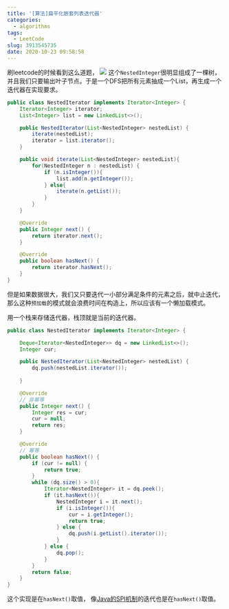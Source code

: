 ```yaml
---
title: '[算法]扁平化嵌套列表迭代器'
categories:
  - algorithms
tags:
  - LeetCode
slug: 3913545735
date: 2020-10-23 09:58:58
---
```

刷leetcode的时候看到这么道题，
![](../images/20201023095530.png)
这个`NestedInteger`很明显组成了一棵树，并且我们只要输出叶子节点。于是一个DFS把所有元素抽成一个List，再生成一个迭代器在实现要求。
```java
public class NestedIterator implements Iterator<Integer> {
    Iterator<Integer> iterator;
    List<Integer> list = new LinkedList<>();

    public NestedIterator(List<NestedInteger> nestedList) {
        iterate(nestedList);
        iterator = list.iterator();
    }

    public void iterate(List<NestedInteger> nestedList){
        for(NestedInteger n : nestedList) {
            if (n.isInteger()){
                list.add(n.getInteger());
            } else{
                iterate(n.getList());
            }
        }
    }

    @Override
    public Integer next() {
        return iterator.next();
    }

    @Override
    public boolean hasNext() {
        return iterator.hasNext();
    }
}
```
但是如果数据很大，我们又只要迭代一小部分满足条件的元素之后，就中止迭代，那么这种`预加载`的模式就会浪费时间在构造上，所以应该有一个懒加载模式。

用一个栈来存储迭代器，栈顶就是当前的迭代器。

```java
public class NestedIterator implements Iterator<Integer> {

    Deque<Iterator<NestedInteger>> dq = new LinkedList<>();
    Integer cur;

    public NestedIterator(List<NestedInteger> nestedList) {
        dq.push(nestedList.iterator());
        
    }

    @Override
    // 非幂等
    public Integer next() {
        Integer res = cur;
        cur = null;
        return res;
    }

    @Override
    // 幂等
    public boolean hasNext() {
        if (cur != null) {
            return true;
        }
        while (dq.size() > 0){
            Iterator<NestedInteger> it = dq.peek();
            if (it.hasNext()){
                NestedInteger i = it.next();
                if (i.isInteger()){
                    cur = i.getInteger();
                    return true;
                } else {
                    dq.push(i.getList().iterator());
                }
            } else {
                dq.pop();
            }
        }
        return false;
    }
}
```
这个实现是在`hasNext()`取值， 像[Java的SPI机制](https://htchz.cc/754409717.html)的迭代也是在`hasNext()`取值。


